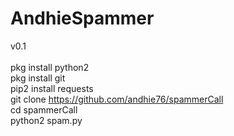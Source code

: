 # AndhieSpammer

v0.1<br><br>
pkg install python2<br>
pkg install git<br>
pip2 install requests<br>
git clone https://github.com/andhie76/spammerCall<br>
cd spammerCall<br>
python2 spam.py
